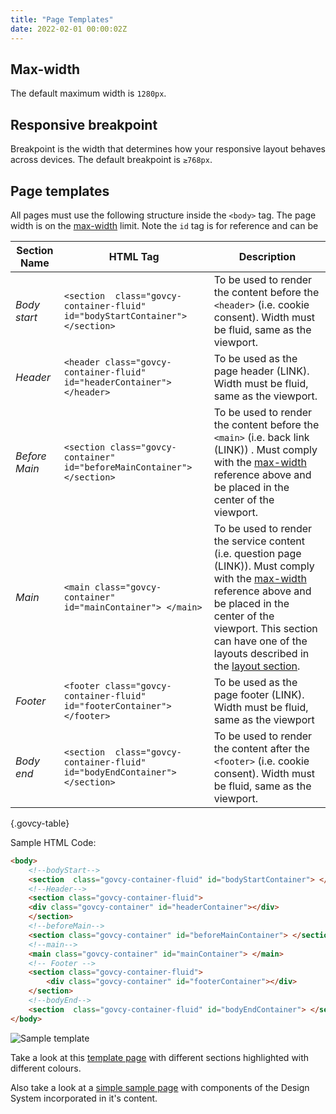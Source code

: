 ```yaml
---
title: "Page Templates"
date: 2022-02-01 00:00:02Z
--- 
```


## Max-width 
The default maximum width is `1280px`.

## Responsive breakpoint
Breakpoint is the width that determines how your responsive layout behaves across devices. The default breakpoint is `≥768px`.

## Page templates
All pages must use the following structure inside the `<body>` tag. The page width is on the [max-width](#max-width) limit. Note the `id` tag is for reference and can be 


|Section Name |HTML Tag   | Description    |
|---|---|---|
|*Body start*|`<section  class="govcy-container-fluid" id="bodyStartContainer"> </section>`|To be used to render the content before the `<header>` (i.e. cookie consent). Width must be fluid, same as the viewport.|
|*Header*|`<header class="govcy-container-fluid" id="headerContainer"> </header>`|To be used as the page header (LINK). Width must be fluid, same as the viewport.|
|*Before Main*|`<section class="govcy-container" id="beforeMainContainer"> </section>`|To be used to render the content before the `<main>` (i.e. back link (LINK)) . Must comply with the [max-width](#max-width) reference above and be placed in the center of the viewport. |
|*Main*|`<main class="govcy-container" id="mainContainer"> </main>`|To be used to render the service content (i.e. question page (LINK)). Must comply with the [max-width](#max-width) reference above and be placed in the center of the viewport. This section can have one of the layouts described in the [layout section](../layout).|
|*Footer*|`<footer class="govcy-container-fluid" id="footerContainer"> </footer>`|To be used as the page footer (LINK). Width must be fluid, same as the viewport|
|*Body end*|`<section  class="govcy-container-fluid" id="bodyEndContainer"> </section>`|To be used to render the content after the `<footer>` (i.e. cookie consent). Width must be fluid, same as the viewport.|

{.govcy-table}

Sample HTML Code:

```html
<body>
    <!--bodyStart-->
    <section  class="govcy-container-fluid" id="bodyStartContainer"> </section>
    <!--Header-->
    <section class="govcy-container-fluid"> 
    <div class="govcy-container" id="headerContainer"></div>
    </section>
    <!--beforeMain-->
    <section class="govcy-container" id="beforeMainContainer"> </section>
    <!--main-->
    <main class="govcy-container" id="mainContainer"> </main>
    <!-- Footer -->
    <section class="govcy-container-fluid">
        <div class="govcy-container" id="footerContainer"></div>
    </section>
    <!--bodyEnd-->
    <section  class="govcy-container-fluid" id="bodyEndContainer"> </section>
</body>
```

![Sample template](../../img/template_sample.png)

Take a look at this <a target='_blank' rel="noreferrer noopener" href='../../samples/page_templates_demo/'>template page</a> with different sections highlighted with different colours. 

Also take a look at a <a target='_blank' rel="noreferrer noopener" href='../../samples/sample/'>simple sample page</a> with components of the Design System incorporated in it's content.